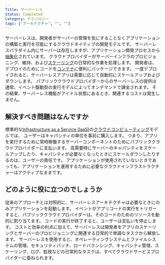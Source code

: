 ```yaml
---
Title: サーバーレス
Status: Completed
Category: テクノロジー
tags: ["アーキテクチャ", "", ""]
---
```


サーバーレスは、開発者がサーバーの管理を気にすることなくアプリケーションの構築と実行を可能にするクラウドネイティブの開発モデルです。
サーバーレスパラダイム内にサーバーは存在しますが、アプリケーション開発プロセスから[抽象化](/ja/abstraction/)されています。
クラウドプロバイダーがサーバーインフラのプロビジョニング、維持、および[スケーリング](/ja/scalability/)の日常的な作業を処理します。
開発者は、デプロイのためにコードを[コンテナ](/ja/container/)に便利にパッケージできます。
一度デプロイされると、サーバーレスアプリは需要に応じて自動的にスケールアップおよびダウンします。
パブリッククラウドプロバイダーからのサーバーレスの提供は通常、イベント駆動型の実行モデルによってオンデマンドで課金されます。
その結果、サーバーレス機能がアイドル状態にあるとき、関連するコストは発生しません。

## 解決すべき問題はなんですか

標準的な[Infrastructure as a Service (IaaS)](/ja/infrastructure-as-a-service/)の[クラウドコンピューティング](/ja/cloud-computing/)モデルでは、
ユーザーはキャパシティの単位を事前に購入します。
つまり、アプリを実行するために常時稼働するサーバーコンポーネントのためにパブリッククラウドプロバイダーに支払います。
高需要時にサーバーのキャパシティをスケールアップしたり、キャパシティが必要なくなったときにスケールダウンしたりするのは、ユーザーの責任です。
アプリケーションが使用されていないときであっても、アプリケーションを運用するために必要なクラウドインフラストラクチャーはアクティブなままです。

## どのように役に立つのでしょうか

従来のアプローチとは対照的に、サーバーレスアーキテクチャは必要なときにのみアプリケーションを起動します。
イベントがアプリコードの実行をトリガーすると、パブリッククラウドプロバイダーは、そのコードのためのリソースを動的に割り当てます。
コードの実行が終了すると、ユーザーは支払いを停止します。
コストと効率の利点に加えて、サーバーレスは開発者をアプリのスケーリングとサーバーのプロビジョニングに関連する日常的で単調なタスクから解放します。
サーバーレスを使用すると、オペレーティングシステムとファイルシステムの管理、セキュリティパッチ、ロードバランシング、キャパシティ管理、スケーリング、ログ、監視などの日常的なタスクは、すべてクラウドサービスプロバイダーに委ねられます。
